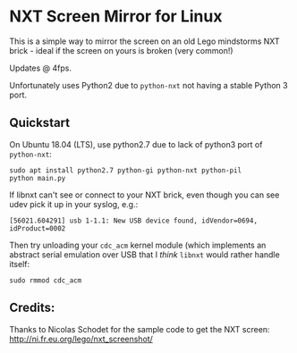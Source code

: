# NXT Screen Mirror for Linux

This is a simple way to mirror the screen on an old Lego mindstorms NXT brick - ideal if the screen on yours is broken (very common!)

Updates @ 4fps.

Unfortunately uses Python2 due to `python-nxt` not having a stable Python 3 port.

## Quickstart

On Ubuntu 18.04 (LTS), use python2.7 due to lack of python3 port of `python-nxt`:

```
sudo apt install python2.7 python-gi python-nxt python-pil
python main.py
```

If libnxt can't see or connect to your NXT brick, even though you can see udev pick it up in your syslog, e.g.: 

```
[56021.604291] usb 1-1.1: New USB device found, idVendor=0694, idProduct=0002
```

Then try unloading your `cdc_acm` kernel module (which implements an abstract serial emulation over USB that I *think* `libnxt` would rather handle itself:

```
sudo rmmod cdc_acm
```

## Credits:

Thanks to Nicolas Schodet for the sample code to get the NXT screen: http://ni.fr.eu.org/lego/nxt_screenshot/



